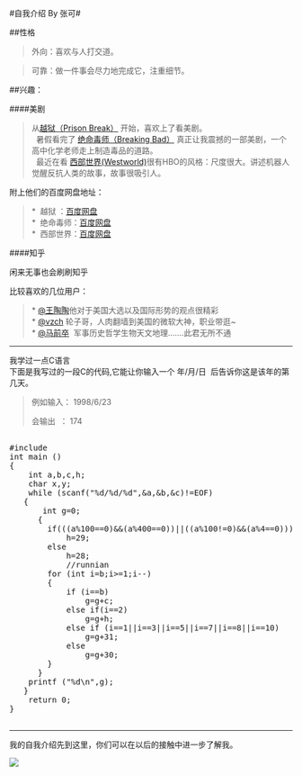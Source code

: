 #自我介绍 By 张可#

##性格

>外向：喜欢与人打交道。

>可靠：做一件事会尽力地完成它，注重细节。

##兴趣：

####美剧

> 从[越狱（Prison Break）](http://baike.baidu.com/subview/36434/5381066.htm) 开始，喜欢上了看美剧。
</br> 
> 暑假看完了 [绝命毒师（Breaking Bad）](http://baike.baidu.com/item/%E7%BB%9D%E5%91%BD%E6%AF%92%E5%B8%88) 真正让我震撼的一部美剧，一个高中化学老师走上制造毒品的道路。
</br> 
> 最近在看 [西部世界(Westworld)](http://baike.baidu.com/item/%E8%A5%BF%E9%83%A8%E4%B8%96%E7%95%8C/16357504)很有HBO的风格：尺度很大。讲述机器人觉醒反抗人类的故事，故事很吸引人。</br>

附上他们的百度网盘地址：</br>

>*  越狱 ：[百度网盘](http://pan.baidu.com/share/link?uk=3616157110&shareid=2123699771#list/path=%2F)</br>
*  绝命毒师：[百度网盘](http://pan.baidu.com/share/link?uk=2203926320&shareid=1645144288#list/path=%2F)</br>
*  西部世界：[百度网盘](http://pan.baidu.com/share/link?uk=220833725&shareid=3191095298#list/path=%2F)</br>

####知乎

闲来无事也会刷刷知乎

比较喜欢的几位用户：


>* [@王陶陶](https://www.zhihu.com/people/wang-tao-tao-91-97/answers)他对于美国大选以及国际形势的观点很精彩</br>
* [@vzch](https://www.zhihu.com/people/excited-vczh/answers) 轮子哥，人肉翻墙到美国的微软大神，职业带逛~</br>
* [@马前卒](https://www.zhihu.com/people/ma-qian-zu/answers)  军事历史哲学生物天文地理.......此君无所不通</br>

***

我学过一点C语言<br>
下面是我写过的一段C的代码,它能让你输入一个 年/月/日  后告诉你这是该年的第几天。

>例如输入： 1998/6/23 
>
>会输出  ： 174

<pre>

#include<stdio.h>
int main ()
{
    int a,b,c,h;
    char x,y;
    while (scanf("%d/%d/%d",&a,&b,&c)!=EOF)
   {
       int g=0;
      {
        if(((a%100==0)&&(a%400==0))||((a%100!=0)&&(a%4==0)))
            h=29;
        else
            h=28;
            //runnian
        for (int i=b;i>=1;i--)
        {
            if (i==b)
                g=g+c;
            else if(i==2)
                g=g+h;
            else if (i==1||i==3||i==5||i==7||i==8||i==10)
                g=g+31;
            else
                g=g+30;
        }
      }
    printf ("%d\n",g);
   }
    return 0;
}

</pre>
>
***
我的自我介绍先到这里，你们可以在以后的接触中进一步了解我。

![](http://ohr9krjig.bkt.clouddn.com/image/png%E8%AF%86%E5%BE%97%E5%94%94%E8%AF%86%E5%BE%97.png)
